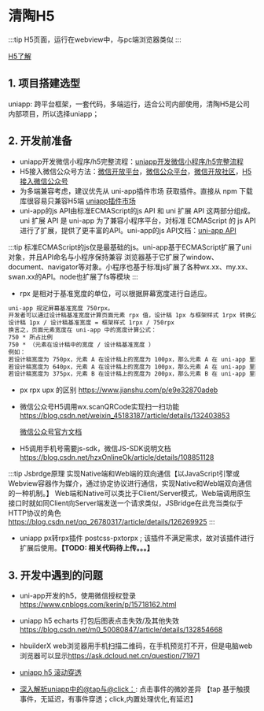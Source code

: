 # 清陶H5

:::tip
H5页面，运行在webview中，与pc端浏览器类似
:::

[H5了解](https://blog.csdn.net/gaochenglong1/article/details/102999377)

## 1. 项目搭建选型

uniapp: 跨平台框架，一套代码，多端运行，适合公司内部使用，清陶H5是公司内部项目，所以选择uniapp；

## 2. 开发前准备

- uniapp开发微信小程序/h5完整流程：[uniapp开发微信小程序/h5完整流程](https://blog.csdn.net/weixin_48164217/article/details/122582611)
- H5接入微信公众号方法：[微信开放平台](https://open.weixin.qq.com/)，[微信公众平台](https://mp.weixin.qq.com/)，[微信开放社区](https://developers.weixin.qq.com/community/develop/mweb/0000e6b0e083c0244a9c6f7e451005)，[H5接入微信公众号](https://blog.csdn.net/m0_53808238/article/details/122089306)
- 为多端兼容考虑，建议优先从 uni-app插件市场 获取插件。直接从 npm 下载库很容易只兼容H5端 [uniapp插件市场](https://ext.dcloud.net.cn/)
- uni-app的js API由标准ECMAScript的js API 和 uni 扩展 API 这两部分组成。uni 扩展 API 是 uni-app 为了兼容小程序平台，对标准 ECMAScript 的 js API 进行了扩展，提供了更丰富的API。uni-app的js API文档：[uni-app API](https://uniapp.dcloud.io/api/README)

:::tip
标准ECMAScript的js仅是最基础的js。uni-app基于ECMAScript扩展了uni对象，并且API命名与小程序保持兼容
浏览器基于它扩展了window、document、navigator等对象。小程序也基于标准js扩展了各种wx.xx、my.xx、swan.xx的API。node也扩展了fs等模块
:::

- rpx 是相对于基准宽度的单位，可以根据屏幕宽度进行自适应。

```txt
uni-app 规定屏幕基准宽度 750rpx。
开发者可以通过设计稿基准宽度计算页面元素 rpx 值，设计稿 1px 与框架样式 1rpx 转换公式如下：
设计稿 1px / 设计稿基准宽度 = 框架样式 1rpx / 750rpx
换言之，页面元素宽度在 uni-app 中的宽度计算公式：
750 * 所占比例
750 * （元素在设计稿中的宽度 / 设计稿基准宽度 ）
例如：
若设计稿宽度为 750px，元素 A 在设计稿上的宽度为 100px，那么元素 A 在 uni-app 里面的宽度应该设为：750 * 100 / 750，结果为：100rpx。
若设计稿宽度为 640px，元素 A 在设计稿上的宽度为 100px，那么元素 A 在 uni-app 里面的宽度应该设为：750 * 100 / 640，结果为：117rpx。
若设计稿宽度为 375px，元素 B 在设计稿上的宽度为 200px，那么元素 B 在 uni-app 里面的宽度应该设为：750 * 200 / 375，结果为：400rpx。
```

- px rpx upx 的区别 <https://www.jianshu.com/p/e9e32870adeb>

- 微信公众号H5调用wx.scanQRCode实现扫一扫功能 <https://blog.csdn.net/weixin_45183187/article/details/132403853>

    [微信公众号官方文档](https://developers.weixin.qq.com/doc/offiaccount/OA_Web_Apps/JS-SDK.html#1)

- H5调用手机号需要js-sdk，微信JS-SDK说明文档 <https://blog.csdn.net/hzxOnlineOk/article/details/108851128>

:::tip
Jsbrdge原理 实现Native端和Web端的双向通信【以JavaScript引擎或Webview容器作为媒介，通过协定协议进行通信，实现Native和Web端双向通信的一种机制。】
Web端和Native可以类比于Client/Server模式，Web端调用原生接口时就如同Client向Server端发送一个请求类似，JSBridge在此充当类似于HTTP协议的角色
<https://blog.csdn.net/qq_26780317/article/details/126269925>
:::

- uniapp px转rpx插件 postcss-pxtorpx ; 该插件不满足需求，故对该插件进行扩展后使用。**【TODO: 相关代码待上传。。。】**

## 3. 开发中遇到的问题

- uni-app开发的h5，使用微信授权登录 <https://www.cnblogs.com/kerin/p/15718162.html>

- uniapp h5 echarts 打包后图表点击失效/及其他失效 <https://blog.csdn.net/m0_50080847/article/details/132854668>

- hbuilderX web浏览器用手机扫描二维码，在手机预览打不开，但是电脑web浏览器可以显示<https://ask.dcloud.net.cn/question/71971>

- [uniapp h5 滚动穿透](https://blog.csdn.net/peachban/article/details/134307008)

- [深入解析uniapp中的@tap与@click：](https://cloud.baidu.com/article/3237243): 点击事件的微妙差异 【tap 基于触摸事件，无延迟，有事件穿透；click,内置处理优化,有延迟】
